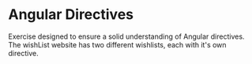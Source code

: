 Angular Directives
==================

Exercise designed to ensure a solid understanding of Angular directives. The wishList website has two different wishlists, each with it's own directive.